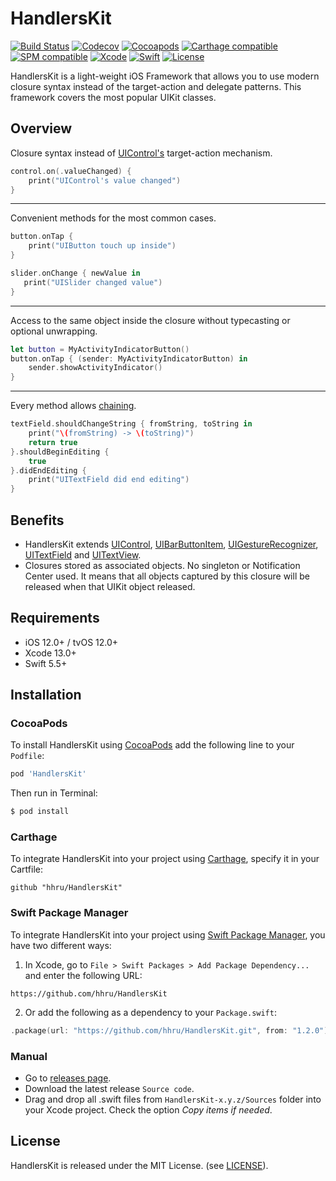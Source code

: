 # HandlersKit
[![Build Status](https://github.com/hhru/HandlersKit/workflows/CI/badge.svg?branch=main)](https://github.com/hhru/HandlersKit/actions)
[![Codecov](https://codecov.io/gh/hhru/HandlersKit/branch/master/graph/badge.svg)](https://codecov.io/gh/hhru/HandlersKit)
[![Cocoapods](https://img.shields.io/cocoapods/v/HandlersKit.svg?style=flat)](http://cocoapods.org/pods/HandlersKit)
[![Carthage compatible](https://img.shields.io/badge/Carthage-Compatible-brightgreen.svg?style=flat)](https://github.com/Carthage/Carthage)
[![SPM compatible](https://img.shields.io/badge/SPM-Compatible-brightgreen.svg?style=flat)](https://swift.org/package-manager/)
[![Xcode](https://img.shields.io/badge/Xcode-13-blue)](https://developer.apple.com/xcode)
[![Swift](https://img.shields.io/badge/Swift-5.5-orange)](https://swift.org)
[![License](https://img.shields.io/github/license/hhru/HandlersKit.svg)](https://opensource.org/licenses/MIT)

HandlersKit is a light-weight iOS Framework that allows you to use modern closure syntax instead of the target-action and delegate patterns. This framework covers the most popular UIKit classes.

## Overview
Closure syntax instead of [UIControl's](https://developer.apple.com/documentation/uikit/uicontrol) target-action mechanism.
```swift
control.on(.valueChanged) {
    print("UIControl's value changed")
}
```
---
Convenient methods for the most common cases.
```swift
button.onTap {
    print("UIButton touch up inside")
}
```
```swift
slider.onChange { newValue in
   print("UISlider changed value")
}
```
---
Access to the same object inside the closure without typecasting or optional unwrapping.
```swift
let button = MyActivityIndicatorButton()
button.onTap { (sender: MyActivityIndicatorButton) in
    sender.showActivityIndicator()
}
```
---
Every method allows [chaining](https://en.wikipedia.org/wiki/Method_chaining).
```swift
textField.shouldChangeString { fromString, toString in
    print("\(fromString) -> \(toString)")
    return true
}.shouldBeginEditing {
    true
}.didEndEditing {
    print("UITextField did end editing")
}
```

## Benefits
- HandlersKit extends [UIControl](https://developer.apple.com/documentation/uikit/uicontrol), [UIBarButtonItem](https://developer.apple.com/documentation/uikit/uibarbuttonitem), [UIGestureRecognizer](https://developer.apple.com/documentation/uikit/uigesturerecognizer), [UITextField](https://developer.apple.com/documentation/uikit/uitextfield) and [UITextView](https://developer.apple.com/documentation/uikit/uitextview).
- Closures stored as associated objects. No singleton or Notification Center used. It means that all objects captured by this closure will be released when that UIKit object released.

## Requirements
- iOS 12.0+ / tvOS 12.0+
- Xcode 13.0+
- Swift 5.5+

## Installation
### CocoaPods
To install HandlersKit using [CocoaPods](http://cocoapods.org) add the following line to your `Podfile`:
```ruby
pod 'HandlersKit'
```
Then run in Terminal:
```sh
$ pod install
```

### Carthage
To integrate HandlersKit into your project using [Carthage](https://github.com/Carthage/Carthage), specify it in your Cartfile:
```shell
github "hhru/HandlersKit"
```

### Swift Package Manager
To integrate HandlersKit into your project using [Swift Package Manager](https://swift.org/package-manager/), you have two different ways:
1. In Xcode, go to `File > Swift Packages > Add Package Dependency...` and enter the following URL:
```
https://github.com/hhru/HandlersKit
```
2. Or add the following as a dependency to your `Package.swift`:
```swift
.package(url: "https://github.com/hhru/HandlersKit.git", from: "1.2.0")
```

### Manual
- Go to [releases page](https://github.com/hhru/HandlersKit/releases).
- Download the latest release `Source code`.
- Drag and drop all .swift files from `HandlersKit-x.y.z/Sources` folder into your Xcode project. Check the option *Copy items if needed*.

## License
HandlersKit is released under the MIT License. (see [LICENSE](https://github.com/hhru/HandlersKit/blob/master/LICENSE)).
